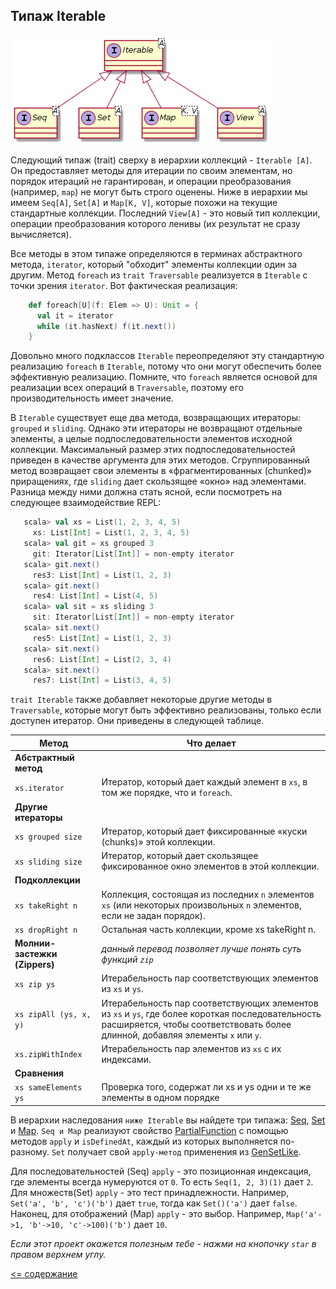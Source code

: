 ## Типаж Iterable

![alt text](https://github.com/steklopod/Collections/blob/master/src/main/resources/images/trait_iterable.png "trait Iterable")

Следующий типаж (trait) сверху в иерархии коллекций - `Iterable [A]`. Он предоставляет методы для итерации по своим элементам,
 но порядок итераций не гарантирован, и операции преобразования (например, `map`) не могут быть строго оценены.
  Ниже в иерархии мы имеем `Seq[A]`, `Set[A]` и `Map[K, V]`, которые похожи на текущие стандартные коллекции.
   Последний  `View[A]` - это новый тип коллекции, операции преобразования которого ленивы (их результат не сразу вычисляется).

Все методы в этом типаже определяются в терминах абстрактного метода, `iterator`, который "обходит" элементы коллекции 
один за другим. Метод `foreach` из `trait Traversable` реализуется в `Iterable` с точки зрения `iterator`. Вот фактическая реализация:

```scala
    def foreach[U](f: Elem => U): Unit = {
      val it = iterator
      while (it.hasNext) f(it.next())
    }
```

Довольно много подклассов `Iterable` переопределяют эту стандартную реализацию `foreach` в `Iterable`, потому что они 
могут обеспечить более эффективную реализацию. Помните, что `foreach` является основой для реализации всех операций в 
`Traversable`, поэтому его производительность имеет значение.

В `Iterable` существует еще два метода, возвращающих итераторы: `grouped` и `sliding`. Однако эти итераторы не возвращают
 отдельные элементы, а целые подпоследовательности элементов исходной коллекции. Максимальный размер этих 
 подпоследовательностей приведен в качестве аргумента для этих методов. Сгруппированный метод возвращает свои элементы 
 в «фрагментированных (chunked)» приращениях, где `sliding` дает скользящее «окно» над элементами. Разница между ними 
 должна стать ясной, если посмотреть на следующее взаимодействие REPL:
 
 ```scala
    scala> val xs = List(1, 2, 3, 4, 5)
      xs: List[Int] = List(1, 2, 3, 4, 5)
    scala> val git = xs grouped 3
      git: Iterator[List[Int]] = non-empty iterator
    scala> git.next()
      res3: List[Int] = List(1, 2, 3)
    scala> git.next()
      res4: List[Int] = List(4, 5)
    scala> val sit = xs sliding 3
      sit: Iterator[List[Int]] = non-empty iterator
    scala> sit.next()
      res5: List[Int] = List(1, 2, 3)
    scala> sit.next()
      res6: List[Int] = List(2, 3, 4)
    scala> sit.next()
      res7: List[Int] = List(3, 4, 5)
 ```
 
 `trait Iterable` также добавляет некоторые другие методы в `Traversable`, которые могут быть эффективно реализованы, 
 только если доступен итератор. Они приведены в следующей таблице.
 
Метод                     | Что делает          
------------------------- | --------------------
**Абстрактный метод**     |
`xs.iterator`             | Итератор, который дает каждый элемент в `xs`, в том же порядке, что и `foreach`.
**Другие итераторы**      |
`xs grouped size`         | Итератор, который дает фиксированные «куски (chunks)» этой коллекции.
`xs sliding size`         | Итератор, который дает скользящее фиксированное окно элементов в этой коллекции.
**Подколлекции**          |
`xs takeRight n`          | Коллекция, состоящая из последних `n` элементов `xs` (или некоторых произвольных `n` элементов, если не задан порядок).
`xs dropRight n`          | Остальная часть коллекции, кроме xs takeRight n.
**Молнии-застежки (Zippers)**   | _данный перевод позволяет лучше понять суть функций `zip`_
`xs zip ys`                    | Итерабельность пар соответствующих элементов из `xs` и `ys`.
`xs zipAll (ys, x, y)`         | Итерабельность пар соответствующих элементов из `xs` и `ys`, где более короткая последовательность расширяется, чтобы соответствовать более длинной, добавляя элементы `x` или `y`.
`xs.zipWithIndex`              | Итерабельность пар элементов из `xs` с их индексами.
**Сравнения**       | 
`xs sameElements ys`| Проверка того, содержат ли xs и ys одни и те же элементы в одном порядке

В иерархии наследования `ниже Iterable` вы найдете три типажа: [Seq](https://www.scala-lang.org/api/current/scala/collection/Seq.html),
 [Set](https://www.scala-lang.org/api/current/scala/collection/Set.html) и 
 [Map](https://www.scala-lang.org/api/current/scala/collection/Map.html). `Seq и Map` реализуют свойство 
[PartialFunction](https://www.scala-lang.org/api/current/scala/PartialFunction.html) с помощью методов `apply` и `isDefinedAt`, каждый из которых выполняется по-разному. `Set` получает 
свой `apply-метод` применения из [GenSetLike](https://www.scala-lang.org/api/current/scala/collection/GenSetLike.html).

Для последовательностей (Seq) `apply` - это позиционная индексация, где элементы всегда нумеруются от `0`. 
То есть `Seq(1, 2, 3)(1)` дает `2`. Для множеств(Set)  `apply` - это тест принадлежности. 
Например, `Set('a', 'b', 'c')('b')` дает `true`, тогда как `Set()('a')` дает `false`. 
Наконец, для отображений (Map) `apply` - это выбор. Например, `Map('a'->1, 'b'->10, 'c'->100)('b')` дает `10`.


_Если этот проект окажется полезным тебе - нажми на кнопочку `star` в правом верхнем углу._

[<= содержание](https://github.com/steklopod/Collections/blob/master/readme.md)
